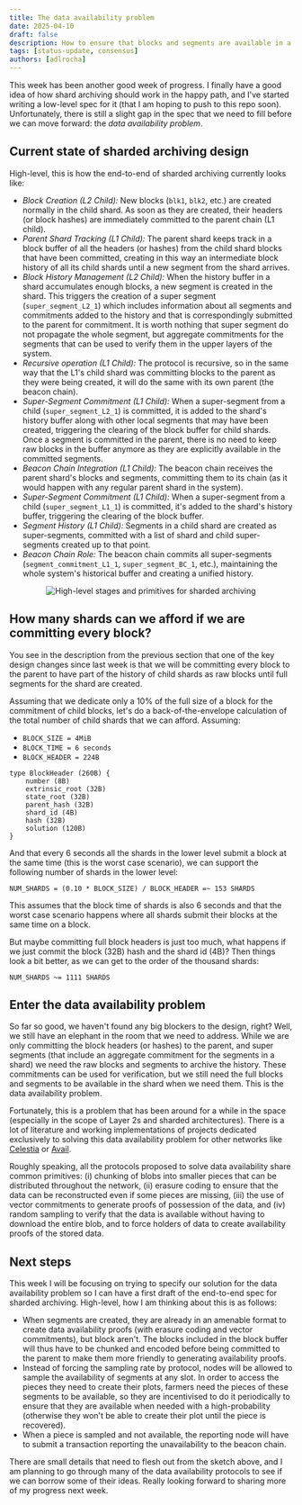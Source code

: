 ```yaml
---
title: The data availability problem
date: 2025-04-10
draft: false
description: How to ensure that blocks and segments are available in a shard when you need them.
tags: [status-update, consensus]
authors: [adlrocha]
---
```


This week has been another good week of progress. I finally have a good idea of how shard archiving
should work in the happy path, and I've started writing a low-level spec for it (that I am hoping to
push to this repo soon). Unfortunately, there is still a slight gap in the spec that we need to fill
before we can move forward: the _data availability problem_.

<!--more-->

## Current state of sharded archiving design

High-level, this is how the end-to-end of sharded archiving currently looks like:

- _Block Creation (L2 Child):_ New blocks (`blk1`, `blk2`, etc.) are created normally in the child
  shard. As soon as they are created, their headers (or block hashes) are immediately committed to
  the parent chain (L1 child).
- _Parent Shard Tracking (L1 Child):_ The parent shard keeps track in a block buffer of all the
  headers (or hashes) from the child shard blocks that have been committed, creating in this way an
  intermediate block history of all its child shards until a new segment from the shard arrives.
- _Block History Management (L2 Child):_ When the history buffer in a shard accumulates enough
  blocks, a new segment is created in the shard. This triggers the creation of a super segment
  (`super_segment_L2_1`) which includes information about all segments and commitments added to the
  history and that is correspondingly submitted to the parent for commitment. It is worth nothing
  that super segment do not propagate the whole segment, but aggregate commitments for the segments
  that can be used to verify them in the upper layers of the system.
- _Recursive operation (L1 Child):_ The protocol is recursive, so in the same way that the L1's
  child shard was committing blocks to the parent as they were being created, it will do the same
  with its own parent (the beacon chain).
- _Super-Segment Commitment (L1 Child):_ When a super-segment from a child (`super_segment_L2_1`) is
  committed, it is added to the shard's history buffer along with other local segments that may have
  been created, triggering the clearing of the block buffer for child shards. Once a segment is
  committed in the parent, there is no need to keep raw blocks in the buffer anymore as they are
  explicitly available in the committed segments.
- _Beacon Chain Integration (L1 Child):_ The beacon chain receives the parent shard's blocks and
  segments, committing them to its chain (as it would happen with any regular parent shard in the
  system).
- _Super-Segment Commitment (L1 Child):_ When a super-segment from a child (`super_segment_L1_1`) is
  committed, it's added to the shard's history buffer, triggering the clearing of the block buffer.
- _Segment History (L1 Child):_ Segments in a child shard are created as super-segments, committed
  with a list of shard and child super-segments created up to that point.
- _Beacon Chain Role:_ The beacon chain commits all super-segments (`segment_commitment_L1_1`,
  `super_segment_BC_1`, etc.), maintaining the whole system's historical buffer and creating a
  unified history.

<p align="center">
<img alt="High-level stages and primitives for sharded archiving" src="2025-04-14-sharded-archiving.png"></img>
</p>

## How many shards can we afford if we are committing every block?

You see in the description from the previous section that one of the key design changes since last
week is that we will be committing every block to the parent to have part of the history of child
shards as raw blocks until full segments for the shard are created.

Assuming that we dedicate only a 10% of the full size of a block for the commitment of child blocks,
let's do a back-of-the-envelope calculation of the total number of child shards that we can afford.
Assuming:

- `BLOCK_SIZE = 4MiB`
- `BLOCK_TIME = 6 seconds`
- `BLOCK_HEADER = 224B`

```
type BlockHeader (260B) {
    number (8B)
    extrinsic_root (32B)
    state_root (32B)
    parent_hash (32B)
    shard_id (4B)
    hash (32B)
    solution (120B)
}
```

And that every 6 seconds all the shards in the lower level submit a block at the same time (this is
the worst case scenario), we can support the following number of shards in the lower level:

```
NUM_SHARDS = (0.10 * BLOCK_SIZE) / BLOCK_HEADER =~ 153 SHARDS
```

This assumes that the block time of shards is also 6 seconds and that the worst case scenario
happens where all shards submit their blocks at the same time on a block.

But maybe committing full block headers is just too much, what happens if we just commit the block
(32B) hash and the shard id (4B)? Then things look a bit better, as we can get to the order of the
thousand shards:

```
NUM_SHARDS ~= 1111 SHARDS
```

## Enter the data availability problem

So far so good, we haven't found any big blockers to the design, right? Well, we still have an
elephant in the room that we need to address. While we are only committing the block headers (or
hashes) to the parent, and super segments (that include an aggregate commitment for the segments in
a shard) we need the raw blocks and segments to archive the history. These commitments can be used
for verification, but we still need the full blocks and segments to be available in the shard when
we need them. This is the data availability problem.

Fortunately, this is a problem that has been around for a while in the space (especially in the
scope of Layer 2s and sharded architectures). There is a lot of literature and working
implementations of projects dedicated exclusively to solving this data availability problem for
other networks like [Celestia](https://docs.celestia.org/) or
[Avail](https://docs.availproject.org).

Roughly speaking, all the protocols proposed to solve data availability share common primitives: (i)
chunking of blobs into smaller pieces that can be distributed throughout the network, (ii) erasure
coding to ensure that the data can be reconstructed even if some pieces are missing, (iii) the use
of vector commitments to generate proofs of possession of the data, and (iv) random sampling to
verify that the data is available without having to download the entire blob, and to force holders
of data to create availability proofs of the stored data.

## Next steps

This week I will be focusing on trying to specify our solution for the data availability problem so
I can have a first draft of the end-to-end spec for sharded archiving. High-level, how I am thinking
about this is as follows:

- When segments are created, they are already in an amenable format to create data availability
  proofs (with erasure coding and vector commitments), but block aren't. The blocks included in the
  block buffer will thus have to be chunked and encoded before being committed to the parent to make
  them more friendly to generating availability proofs.
- Instead of forcing the sampling rate by protocol, nodes will be allowed to sample the availability
  of segments at any slot. In order to access the pieces they need to create their plots, farmers
  need the pieces of these segments to be available, so they are incentivised to do it periodically
  to ensure that they are available when needed with a high-probability (otherwise they won't be
  able to create their plot until the piece is recovered).
- When a piece is sampled and not available, the reporting node will have to submit a transaction
  reporting the unavailability to the beacon chain.

There are small details that need to flesh out from the sketch above, and I am planning to go
through many of the data availability protocols to see if we can borrow some of their ideas. Really
looking forward to sharing more of my progress next week.

